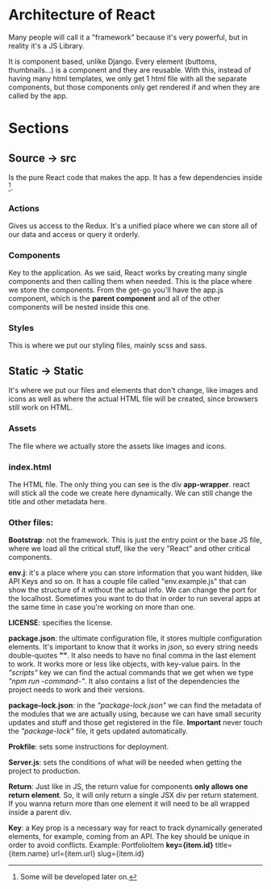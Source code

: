 # Architecture of React

Many people will call it a "framework" because it's very powerful, but in reality it's a JS Library.

It is component based, unlike Django. Every element (buttoms, thumbnails...) is a component and they are reusable. With this, instead of having many html templates, we only get 1 html file with all the separate components, but those components only get rendered if and when they are called by the app.

# Sections

## Source -> src

Is the pure React code that makes the app. It has a few dependencies inside [^1].

### Actions

Gives us access to the Redux. It's a unified place where we can store all of our data and access or query it orderly.

### Components

Key to the application. As we said, React works by creating many single components and then calling them when needed. This is the place where we store the components.
From the get-go you'll have the app.js component, which is the **parent component** and all of the other components will be nested inside this one.

### Styles

This is where we put our styling files, mainly scss and sass.

## Static -> Static

It's where we put our files and elements that don't change, like images and icons as well as where the actual HTML file will be created, since browsers still work on HTML.

### Assets

The file where we actually store the assets like images and icons.

### index.html

The HTML file. The only thing you can see is the div **app-wrapper**. react will stick all the code we create here dynamically. We can still change the title and other metadata here.

### Other files:

**Bootstrap**: not the framework. This is just the entry point or the base JS file, where we load all the critical stuff, like the very "React" and other critical components.

**env.j**: it's a place where you can store information that you want hidden, like API Keys and so on. It has a couple file called "env.example.js" that can show the structure of it without the actual info. We can change the port for the localhost. Sometimes you want to do that in order to run several apps at the same time in case you're working on more than one.

**LICENSE**: specifies the license.

**package.json**: the ultimate configuration file, it stores multiple configuration elements. It's important to know that it works in _json_, so every string needs double-quotes **""**. It also needs to have no final comma in the last element to work. It works more or less like objects, with key-value pairs.
In the _"scripts"_ key we can find the actual commands that we get when we type _"npm run -command-"_.
It also contains a list of the dependencies the project needs to work and their versions.

**package-lock.json**: in the _"package-lock.json"_ we can find the metadata of the modules that we are actually using, because we can have small security updates and stuff and those get registered in the file. **Important** never touch the _"package-lock"_ file, it gets updated automatically.

**Prokfile**: sets some instructions for deployment.

**Server.js**: sets the conditions of what will be needed when getting the project to production.

**Return**: Just like in JS, the return value for components **only allows one return element**. So, it will only return a single JSX div per return statement. If you wanna return more than one element it will need to be all wrapped inside a parent div.

**Key**: a Key prop is a necessary way for react to track dynamically generated elements, for example, coming from an API. The key should be unique in order to avoid conflicts. Example: PortfolioItem **key={item.id}** title={item.name} url={item.url} slug={item.id}

[^1]: Some will be developed later on.
